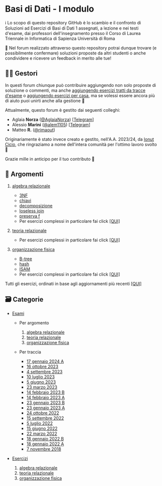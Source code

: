 # Basi di Dati - I modulo

ℹ️ Lo scopo di questo repository GitHub è lo scambio e il confronto di Soluzioni ad Esercizi di Basi di Dati 1 assegnati, a lezione e nei testi d'esame, dai professori dell'insegnamento presso il Corso di Laurea Triennale in Informatica di Sapienza Università di Roma

💬 Nel forum realizzato attraverso questo repository potrai dunque trovare (e possibilmente confermare) soluzioni proposte da altri studenti o anche condividere e ricevere un feedback in merito alle tue!

## 👷‍♀️ Gestori

In questi forum chiunque può contribuire aggiungendo non solo proposte di soluzione o commenti, ma anche [aggiungendo esercizi tratti da tracce d'esame](../../../discussions/new?category=esami) o [aggiungendo esercizi per casa](../../../discussions/new?category=esercizi), ma se volessi essere ancora più di aiuto puoi unirti anche alla gestione 🙂

Attualmente, questo forum è gestito dai seguenti colleghi:
- Aglaia **Norza** ([@AglaiaNorza](https://github.com/aglaianorza)) [[Telegram](https://t.me/aglaianorza)]
- Alessio **Marini** ([@alem1105](https://github.com/alem1105)) [[Telegram](https://t.me/alem1153)]
- Matteo **R.** ([@rimaout](https://github.com/rimaout))

Originariamente è stato invece creato e gestito, nell'A.A. 2023/24, da [Ionut Cicio](https://github.com/CuriousCI), che ringraziamo a nome dell'intera comunità per l'ottimo lavoro svolto 💪

Grazie mille in anticipo per il tuo contributo 🙌

## 📝 Argomenti

1. [algebra relazionale](../../discussions?discussions_q=is%3Aopen+label%3A"algebra+relazionale")
   - [3NF](../../discussions?discussions_q=is%3Aopen+label%3A3NF)
   - [chiavi](../../discussions?discussions_q=is%3Aopen+label%3Achiavi)
   - [decomposizione](../../discussions?discussions_q=is%3Aopen+label%3Adecomposizione)
   - [loseless join](../../discussions?discussions_q=is%3Aopen+label%3A%22loseless+join%22)
   - [preserva f](../../discussions?discussions_q=is%3Aopen+label%3A%22preserva+f%22)
   - Per esercizi complessi in particolare fai click [[QUI]](../../discussions?discussions_q=is%3Aopen+label%3A"algebra+relazionale"+label%3Ahard+)

3. [teoria relazionale](../../discussions?discussions_q=is%3Aopen+label%3A"teoria+relazionale")
   - Per esercizi complessi in particolare fai click [[QUI]](../../discussions?discussions_q=is%3Aopen+label%3A"teoria+relazionale"+label%3Ahard+)

4. [organizzazione fisica](../../discussions?discussions_q=is%3Aopen+label%3A"organizzazione+fisica")
   - [B-tree](../../discussions?discussions_q=is%3Aopen+label%3AB-tree)
   - [hash](../../discussions?discussions_q=is%3Aopen+label%3Ahash)
   - [ISAM](../../discussions?discussions_q=is%3Aopen+label%3AISAM)
   - Per esercizi complessi in particolare fai click [[QUI]](../../discussions?discussions_q=is%3Aopen+label%3A"organizzazione+fisica"+label%3Ahard+)

Tutti gli esercizi, ordinati in base agli aggiornamenti più recenti [[QUI]](../../discussions?discussions_q=is%3Aopen+)

## 🗃 Categorie

- [Esami](../../discussions/categories/esami?discussions_q=is%3Aopen+category%3AEsami)

  - Per argomento

    1. [algebra relazionale](../../discussions?discussions_q=is%3Aopen+category%3AEsami+label%3A"algebra+relazionale")
    2. [teoria relazionale](../../discussions?discussions_q=is%3Aopen+category%3AEsami+label%3A"teoria+relazionale")
    3. [organizzazione fisica](../../discussions?discussions_q=is%3Aopen+category%3AEsami+label%3A"organizzazione+fisica")
  
  - Per traccia

    - [17 gennaio 2024 A](../../discussions?discussions_q=is%3Aopen+label%3A"2024-01-17+B"+)
    - [16 ottobre 2023](../../discussions?discussions_q=is%3Aopen+label%3A2023-10-16+)
    - [4 settembre 2023](../../discussions?discussions_q=is%3Aopen+label%3A2023-09-04+)
    - [10 luglio 2023](../../discussions?discussions_q=is%3Aopen+label%3A2023-07-10+)
    - [5 giugno 2023](../../discussions?discussions_q=is%3Aopen+label%3A2023-06-05+)
    - [23 marzo 2023](../../discussions?discussions_q=is%3Aopen+label%3A2023-03-23+)
    - [14 febbraio 2023 B](../../discussions?discussions_q=is%3Aopen+label%3A"2023-02-14+B"+)
    - [14 febbraio 2023 A](../../discussions?discussions_q=is%3Aopen+label%3A"2023-02-14+A"+)
    - [23 gennaio 2023 B](../../discussions?discussions_q=is%3Aopen+label%3A"2023-01-23+B"+)
    - [23 gennaio 2023 A](../../discussions?discussions_q=is%3Aopen+label%3A"2023-01-23+A"+)
    - [24 ottobre 2022](../../discussions?discussions_q=is%3Aopen+label%3A2022-10-24+)
    - [15 settembre 2022](../../discussions?discussions_q=is%3Aopen+label%3A2022-09-15+)
    - [5 luglio 2022](../../discussions?discussions_q=is%3Aopen+label%3A2022-07-05+)
    - [15 giugno 2022](../../discussions?discussions_q=is%3Aopen+label%3A2022-06-15+)
    - [22 marzo 2022](../../discussions?discussions_q=is%3Aopen+label%3A2022-03-22+)
    - [18 gennaio 2022 B](../../discussions?discussions_q=is%3Aopen+label%3A"2022-01-18+B")
    - [18 gennaio 2022 A](../../discussions/categories/esami?discussions_q=is%3Aopen+category%3AEsami+label%3A"2022-01-18+A")
    - [7 novembre 2018](../../discussions/categories/esami?discussions_q=is%3Aopen+category%3AEsami+label%3A"2018-11-07")

- [Esercizi](../../discussions/categories/esercizi?discussions_q=is%3Aopen+category%3AEsercizi)

  1. [algebra relazionale](../../discussions?discussions_q=is%3Aopen+category%3AEsercizi+label%3A"algebra+relazionale")
  2. [teoria relazionale](../../discussions?discussions_q=is%3Aopen+category%3AEsercizi+label%3A"teoria+relazionale")
  3. [organizzazione fisica](../../discussions?discussions_q=is%3Aopen+category%3AEsercizi+label%3A"organizzazione+fisica")
